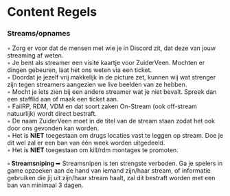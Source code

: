 # Content Regels

### Streams/opnames
◦ Zorg er voor dat de mensen met wie je in Discord zit, dat deze van jouw streaming af weten.<br>
◦ Je bent als streamer een visite kaartje voor ZuiderVeen. Mochten er dingen gebeuren, laat het ons weten via een ticket.<br>
◦ Doordat je jezelf vrij makkelijk in de picture zet, kunnen wij wat strenger zijn tegen streamers aangezien we live beelden van ze hebben. <br>
◦ Mocht je iets zien bij een andere streamer wat je niet bevalt. Spreek dan een stafflid aan of maak een ticket aan.<br>
◦ FailRP, RDM, VDM en dat soort zaken On-Stream (ook off-stream natuurlijk) wordt direct bestraft.<br>
◦ De naam ZuiderVeen moet in de titel van de stream staan zodat het ook door ons gevonden kan worden.<br>
◦ Het is <b>NIET</b> toegestaan om drugs locaties vast te leggen op stream. Doe je dit wel zal er een ban van één week worden uitgedeeld.<br>
◦ Het is <b>NIET</b> toegestaan om kill/rdm montages te promoten.<br>

<b>◦ Streamsniping </b>
 ➥ Streamsnipen is ten strengste verboden. Ga je spelers in game opzoeken aan de hand van iemand zijn/haar stream, of informatie gebruiken die jij uit zijn/haar stream haalt, zal dit bestraft worden met een ban van minimaal 3 dagen. 
